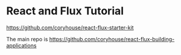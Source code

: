 # React and Flux Tutorial

https://github.com/coryhouse/react-flux-starter-kit

The main repo is
https://github.com/coryhouse/react-flux-building-applications
